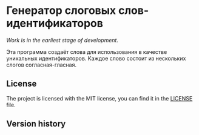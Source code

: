 # Генератор слоговых слов-идентификаторов

*Work is in the earliest stage of development.*

Эта программа создаёт слова для использования в качестве уникальных идентификаторов.
Каждое слово состоит из нескольких слогов согласная-гласная.

## License

The project is licensed with the MIT license, you can find it in the [LICENSE](LICENSE) file.

## Version history
